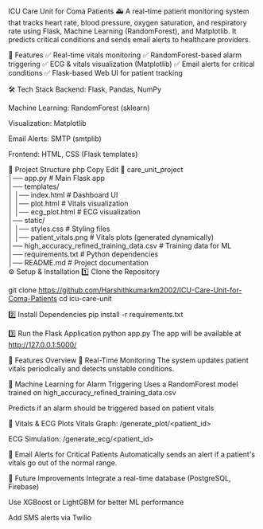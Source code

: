 ICU Care Unit for Coma Patients 🚑
A real-time patient monitoring system that tracks heart rate, blood pressure, oxygen saturation, and respiratory rate using Flask, Machine Learning (RandomForest), and Matplotlib. It predicts critical conditions and sends email alerts to healthcare providers.

📌 Features
✅ Real-time vitals monitoring
✅ RandomForest-based alarm triggering
✅ ECG & vitals visualization (Matplotlib)
✅ Email alerts for critical conditions
✅ Flask-based Web UI for patient tracking

🛠️ Tech Stack
Backend: Flask, Pandas, NumPy

Machine Learning: RandomForest (sklearn)

Visualization: Matplotlib

Email Alerts: SMTP (smtplib)

Frontend: HTML, CSS (Flask templates)

📂 Project Structure
php
Copy
Edit
📁 care_unit_project  
│── app.py               # Main Flask app  
│── templates/  
│   │── index.html        # Dashboard UI  
│   │── plot.html         # Vitals visualization  
│   │── ecg_plot.html     # ECG visualization  
│── static/  
│   │── styles.css        # Styling files  
│   │── patient_vitals.png  # Vitals plots (generated dynamically)  
│── high_accuracy_refined_training_data.csv  # Training data for ML  
│── requirements.txt     # Python dependencies  
│── README.md            # Project documentation  
⚙️ Setup & Installation
1️⃣ Clone the Repository

git clone https://github.com/Harshithkumarkm2002/ICU-Care-Unit-for-Coma-Patients
cd icu-care-unit

2️⃣ Install Dependencies
pip install -r requirements.txt

3️⃣ Run the Flask Application
python app.py
The app will be available at http://127.0.0.1:5000/

🚀 Features Overview
🔹 Real-Time Monitoring
The system updates patient vitals periodically and detects unstable conditions.

🔹 Machine Learning for Alarm Triggering
Uses a RandomForest model trained on high_accuracy_refined_training_data.csv

Predicts if an alarm should be triggered based on patient vitals

🔹 Vitals & ECG Plots
Vitals Graph: /generate_plot/<patient_id>

ECG Simulation: /generate_ecg/<patient_id>

🔹 Email Alerts for Critical Patients
Automatically sends an alert if a patient's vitals go out of the normal range.

📝 Future Improvements
Integrate a real-time database (PostgreSQL, Firebase)

Use XGBoost or LightGBM for better ML performance

Add SMS alerts via Twilio
